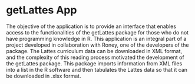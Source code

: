 # getLattes App

The objective of the application is to provide an interface that enables access to the functionalities of the getLattes package for those who do not have programming knowledge in R. This application is an integral part of a project developed in collaboration with Roney, one of the developers of the package.
The Lattes curriculum data can be downloaded in XML format, and the complexity of this reading process motivated the development of the getLattes package. This package imports information from XML files into a list in the R software and then tabulates the Lattes data so that it can be downloaded in .xlsx format.
